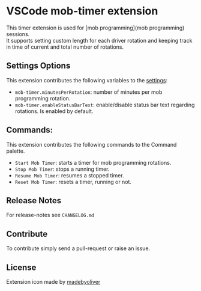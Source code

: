 # VSCode mob-timer extension

This timer extension is used for [mob programming](mob programming) sessions.  
It supports setting custom length for each driver rotation and keeping track in time of current and total number of rotations.


## Settings Options

This extension contributes the following variables to the [settings](https://code.visualstudio.com/docs/customization/userandworkspace):

- `mob-timer.minutesPerRotation`: number of minutes per mob programming rotation.
- `mob-timer.enableStatusBarText`: enable/disable status bar text regarding rotations. Is enabled by default.


## Commands:

This extension contributes the following commands to the Command palette.

- `Start Mob Timer`: starts a timer for mob programming rotations.
- `Stop Mob Timer`: stops a running timer.
- `Resume Mob Timer`: resumes a stopped timer.
- `Reset Mob Timer`: resets a timer, running or not.

## Release Notes

For release-notes see `CHANGELOG.md`

## Contribute

To contribute simply send a pull-request or raise an issue.

## License

Extension icon made by [madebyoliver](https://www.flaticon.com/authors/madebyoliver)
